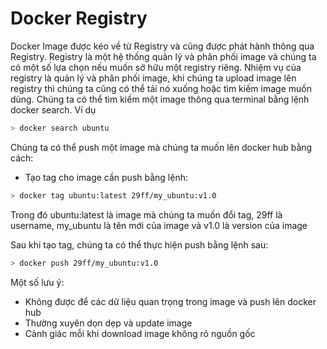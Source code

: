 # Docker Registry

Docker Image được kéo về từ Registry và cũng được phát hành thông qua Registry. Registry là một hệ thống quản lý và phân phối image và chúng ta có một số lựa chọn nếu muốn sở hữu một registry riêng. Nhiệm vụ của registry là quản lý và phân phối image, khi chúng ta upload image lên registry thì chúng ta cũng có thể tải nó xuống hoặc tìm kiếm image muốn dùng. Chúng ta có thể tìm kiếm một image thông qua terminal bằng lệnh docker search. Ví dụ

```bash
> docker search ubuntu
```

Chúng ta có thể push một image mà chúng ta muốn lên docker hub bằng cách:

+ Tạo tag cho image cần push bằng lệnh:
```bash
> docker tag ubuntu:latest 29ff/my_ubuntu:v1.0
```

Trong đó ubuntu:latest là image mà chúng ta muốn đổi tag, 29ff là username, my_ubuntu là tên mới của image và v1.0 là version của image

Sau khi tạo tag, chúng ta có thể thực hiện push bằng lệnh sau:
```bash
> docker push 29ff/my_ubuntu:v1.0
```

Một số lưu ý:

+ Không được để các dữ liệu quan trọng trong image và push lên docker hub
+ Thường xuyên dọn dẹp và update image
+ Cảnh giác mỗi khi download image không rõ nguồn gốc